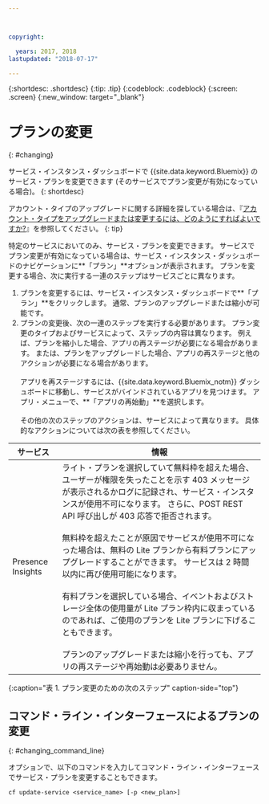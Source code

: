 ```yaml
---



copyright:

  years: 2017, 2018
lastupdated: "2018-07-17"

---
```


{:shortdesc: .shortdesc}
{:tip: .tip}
{:codeblock: .codeblock}
{:screen: .screen}
{:new_window: target="_blank"}

# プランの変更
{: #changing}

サービス・インスタンス・ダッシュボードで {{site.data.keyword.Bluemix}} のサービス・プランを変更できます (そのサービスでプラン変更が有効になっている場合)。
{: shortdesc}

アカウント・タイプのアップグレードに関する詳細を探している場合は、『[アカウント・タイプをアップグレードまたは変更するには、どのようにすればよいですか?](/docs/account/account_faq.html#changeacct)』を参照してください。
{: tip}

特定のサービスにおいてのみ、サービス・プランを変更できます。 サービスでプラン変更が有効になっている場合は、サービス・インスタンス・ダッシュボードのナビゲーションに**「プラン」**オプションが表示されます。 プランを変更する場合、次に実行する一連のステップはサービスごとに異なります。

1. プランを変更するには、サービス・インスタンス・ダッシュボードで**「プラン」**をクリックします。 通常、プランのアップグレードまたは縮小が可能です。
2. プランの変更後、次の一連のステップを実行する必要があります。 プラン変更のタイプおよびサービスによって、ステップの内容は異なります。 例えば、プランを縮小した場合、アプリの再ステージが必要になる場合があります。 または、プランをアップグレードした場合、アプリの再ステージと他のアクションが必要になる場合があります。<br/><br/>アプリを再ステージするには、{{site.data.keyword.Bluemix_notm}} ダッシュボードに移動し、サービスがバインドされているアプリを見つけます。 アプリ・メニューで、**「アプリの再始動」**を選択します。<br/><br/>その他の次のステップのアクションは、サービスによって異なります。 具体的なアクションについては次の表を参照してください。

|サービス |	情報|
|--------|-------------|
|Presence Insights 	|ライト・プランを選択していて無料枠を超えた場合、ユーザーが権限を失ったことを示す 403 メッセージが表示されるかログに記録され、サービス・インスタンスが使用不可になります。 さらに、POST REST API 呼び出しが 403 応答で拒否されます。<br/><br/>無料枠を超えたことが原因でサービスが使用不可になった場合は、無料の Lite プランから有料プランにアップグレードすることができます。 サービスは 2 時間以内に再び使用可能になります。<br/><br/>有料プランを選択している場合、イベントおよびストレージ全体の使用量が Lite プラン枠内に収まっているのであれば、ご使用のプランを Lite プランに下げることもできます。<br/><br/>プランのアップグレードまたは縮小を行っても、アプリの再ステージや再始動は必要ありません。|
{:caption="表 1. プラン変更のための次のステップ" caption-side="top"}

## コマンド・ライン・インターフェースによるプランの変更
{: #changing_command_line}

オプションで、以下のコマンドを入力してコマンド・ライン・インターフェースでサービス・プランを変更することもできます。
```
cf update-service <service_name> [-p <new_plan>]
```
